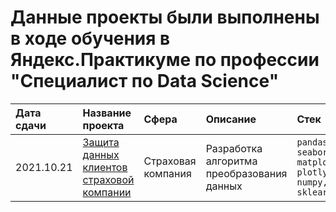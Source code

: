 # Данные проекты были выполнены в ходе обучения в Яндекс.Практикуме по профессии "Специалист по Data Science"
| Дата сдачи | Название проекта | Сфера | Описание | Стек |
|:----| :-------------- | :--- |:--------|:----|
|2021.10.21| [Защита данных клиентов страховой компании](https://github.com/NESDS/praktikum_yandex_projects/tree/main/2021_06_01.model_monetizatio) | Страховая компания | Разработка алгоритма преобразования данных | ```pandas, seaborn, matplotlib, plotly, numpy, sklearn```
